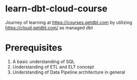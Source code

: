 # learn-dbt-cloud-course
Journey of learning at https://courses.getdbt.com by utilizing https://cloud.getdbt.com/ as managed dbt

# Prerequisites
1. A basic understanding of SQL
2. Understanding of ETL and ELT concept
3. Understanding of Data Pipeline architecture in general
